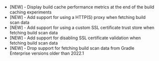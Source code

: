 - [NEW] - Display build cache performance metrics at the end of the build caching experiments
- [NEW] - Add support for using a HTTP(S) proxy when fetching build scan data
- [NEW] - Add support for using a custom SSL certificate trust store when fetching build scan data
- [NEW] - Add support for disabling SSL certificate validation when fetching build scan data
- [NEW] - Drop support for fetching build scan data from Gradle Enterprise versions older than 2022.1 
